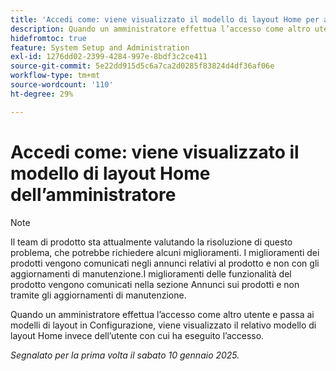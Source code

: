 ```yaml
---
title: 'Accedi come: viene visualizzato il modello di layout Home per amministratori'
description: Quando un amministratore effettua l’accesso come altro utente e passa ai modelli di layout in Configurazione, viene visualizzato il relativo modello di layout Home invece dell’utente con cui ha eseguito l’accesso.
hidefromtoc: true
feature: System Setup and Administration
exl-id: 1276dd02-2399-4284-997e-8bdf3c2ce411
source-git-commit: 5e22dd915d5c6a7ca2d0285f83824d4df36af06e
workflow-type: tm+mt
source-wordcount: '110'
ht-degree: 29%

---
```


# Accedi come: viene visualizzato il modello di layout Home dell’amministratore

>[!NOTE]
>
>Il team di prodotto sta attualmente valutando la risoluzione di questo problema, che potrebbe richiedere alcuni miglioramenti. I miglioramenti dei prodotti vengono comunicati negli annunci relativi al prodotto e non con gli aggiornamenti di manutenzione.I miglioramenti delle funzionalità del prodotto vengono comunicati nella sezione Annunci sui prodotti e non tramite gli aggiornamenti di manutenzione.

Quando un amministratore effettua l’accesso come altro utente e passa ai modelli di layout in Configurazione, viene visualizzato il relativo modello di layout Home invece dell’utente con cui ha eseguito l’accesso.

_Segnalato per la prima volta il sabato 10 gennaio 2025._
